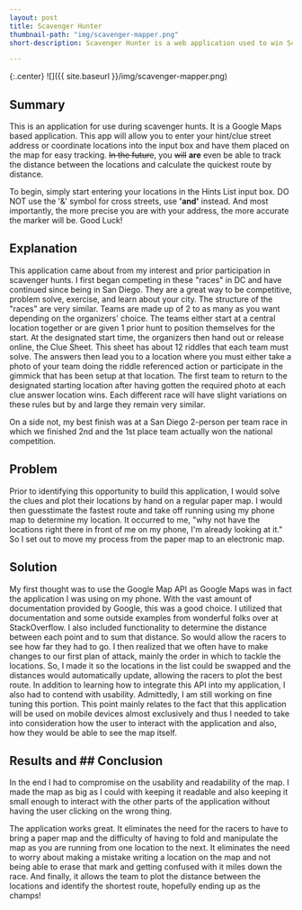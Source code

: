 ```yaml
---
layout: post
title: Scavenger Hunter
thumbnail-path: "img/scavenger-mapper.png"
short-description: Scavenger Hunter is a web application used to win Scavenger Hunts.

---
```


{:.center}
![]({{ site.baseurl }}/img/scavenger-mapper.png)

## Summary

This is an application for use during scavenger hunts. It is a Google Maps based application.
This app will allow you to enter your hint/clue street address or coordinate locations into the input box and have them placed on the map for easy tracking. ~~In the future~~, you ~~will~~ **__are__** even be able to track the distance between the locations and calculate the quickest route by distance.

To begin, simply start entering your locations in the Hints List input box. DO NOT use the '&' symbol for cross streets, use **__'and'__** instead. And most importantly, the more precise you are with your address, the more accurate the marker will be. Good Luck!

## Explanation

This application came about from my interest and prior participation in scavenger hunts. I first began competing in these "races" in DC and have continued since being in San Diego. They are a great way to be competitive, problem solve, exercise, and learn about your city. The structure of the "races" are very similar. Teams are made up of 2 to as many as you want depending on the organizers' choice. The teams either start at a central location together or are given 1 prior hunt to position themselves for the start. At the designated start time, the organizers then hand out or release online, the Clue Sheet. This sheet has about 12 riddles that each team must solve. The answers then lead you to a location where you must either take a photo of your team doing the riddle referenced action or participate in the gimmick that has been setup at that location. The first team to return to the designated starting location after having gotten the required photo at each clue answer location wins. Each different race will have slight variations on these rules but by and large they remain very similar.

On a side not, my best finish was at a San Diego 2-person per team race in which we finished 2nd and the 1st place team actually won the national competition.

## Problem

Prior to identifying this opportunity to build this application, I would solve the clues and plot their locations by hand on a regular paper map. I would then guesstimate the fastest route and take off running using my phone map to determine my location. It occurred to me, "why not have the locations right there in front of me on my phone, I'm already looking at it." So I set out to move my process from the paper map to an electronic map.

## Solution

My first thought was to use the Google Map API as Google Maps was in fact the application I was using on my phone. With the vast amount of documentation provided by Google, this was a good choice. I utilized that documentation and some outside examples from wonderful folks over at StackOverflow.
I also included functionality to determine the distance between each point and to sum that distance. So would allow the racers to see how far they had to go. I then realized that we often have to make changes to our first plan of attack, mainly the order in which to tackle the locations. So, I made it so the locations in the list could be swapped and the distances would automatically update, allowing the racers to plot the best route.
In addition to learning how to integrate this API into my application, I also had to contend with usability. Admittedly, I am still working on fine tuning this portion. This point mainly relates to the fact that this application will be used on mobile devices almost exclusively and thus I needed to take into consideration how the user to interact with the application and also, how they would be able to see the map itself.

## Results and ## Conclusion

In the end I had to compromise on the usability and readability of the map. I made the map as big as I could with keeping it readable and also keeping it small enough to interact with the other parts of the application without having the user clicking on the wrong thing.

The application works great. It eliminates the need for the racers to have to bring a paper map and the difficulty of having to fold and manipulate the map as you are running from one location to the next. It eliminates the need to worry about making a mistake writing a location on the map and not being able to erase that mark and getting confused with it miles down the race. And finally, it allows the team to plot the distance between the locations and identify the shortest route, hopefully ending up as the champs!
